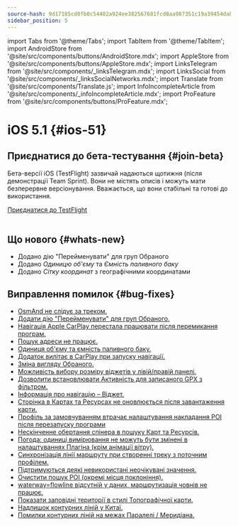 ```yaml
---
source-hash: 9d17185cd0fb0c54402a924ee382567681fcd8aa987351c19a39454dab303316
sidebar_position: 5
---
```

import Tabs from '@theme/Tabs';
import TabItem from '@theme/TabItem';
import AndroidStore from '@site/src/components/buttons/AndroidStore.mdx';
import AppleStore from '@site/src/components/buttons/AppleStore.mdx';
import LinksTelegram from '@site/src/components/_linksTelegram.mdx';
import LinksSocial from '@site/src/components/_linksSocialNetworks.mdx';
import Translate from '@site/src/components/Translate.js';
import InfoIncompleteArticle from '@site/src/components/_infoIncompleteArticle.mdx';
import ProFeature from '@site/src/components/buttons/ProFeature.mdx';


# iOS 5.1 {#ios-51}

## Приєднатися до бета-тестування {#join-beta}

Бета-версії iOS (TestFlight) зазвичай надаються щотижня (після демонстрації Team Sprint). Вони не містять описів і можуть мати безперервне версіонування. Вважається, що вони стабільні та готові до використання.

<div>
  <a class="button button--active" href="https://testflight.apple.com/join/7poGNCKy">Приєднатися до TestFlight</a>
</div>

<br/>


## Що нового {#whats-new}

- Додано дію "Перейменувати" для груп Обраного
- Додано *Одиницю об'єму* та *Ємність паливного баку*
- Додано *Сітку координат* з географічними координатами


## Виправлення помилок {#bug-fixes}

- [OsmAnd не слідує за треком.](https://github.com/osmandapp/OsmAnd-iOS/issues/4412)
- [Додати дію "Перейменувати" для груп Обраного.](https://github.com/osmandapp/OsmAnd-iOS/issues/4516)
- [Навігація Apple CarPlay перестала працювати після перемикання програм.](https://github.com/osmandapp/OsmAnd-iOS/issues/4442)
- [Пошук адреси не працює.](https://github.com/osmandapp/OsmAnd-iOS/issues/4598)
- [Одиниця об'єму та ємність паливного баку.](https://github.com/osmandapp/OsmAnd-iOS/issues/4104)
- [Додаток вилітає в CarPlay при запуску навігації.](https://github.com/osmandapp/OsmAnd-iOS/issues/4605)
- [Зміна вигляду Обраного.](https://github.com/osmandapp/OsmAnd-iOS/issues/4428)
- [Можливість вибору розміру віджетів у лівій/правій панелі.](https://github.com/osmandapp/OsmAnd-iOS/issues/4494)
- [Дозволити встановлювати Активність для записаного GPX з фільтром.](https://github.com/osmandapp/OsmAnd-iOS/issues/4177)
- [Інформація про навігацію – Віджет.](https://github.com/osmandapp/OsmAnd-iOS/issues/4468)
- [Сторінка в Картах та Ресурсах не оновлюється після завантаження карти.](https://github.com/osmandapp/OsmAnd-iOS/issues/4301)
- [Профіль за замовчуванням втрачає налаштування накладання POI після перезапуску програми](https://github.com/osmandapp/OsmAnd-iOS/issues/4455)
- [Нескінченне обертання спінера в пошуку Карт та Ресурсів.](https://github.com/osmandapp/OsmAnd-iOS/issues/4395)
- [Погода: одиниці вимірювання не можуть бути змінені в налаштуваннях Плагіна (крім анімації вітру).](https://github.com/osmandapp/OsmAnd-iOS/issues/4413)
- [Синхронізація лінії маршруту при створенні треку з поточним профілем.](https://github.com/osmandapp/OsmAnd-iOS/issues/4392)
- [Підтримуються деякі невикористані неочікувані значення.](https://github.com/osmandapp/OsmAnd/issues/22103)
- [Очистити пошук POI (окремі місця поклоніння).](https://github.com/osmandapp/OsmAnd/issues/21972)
- [waterway=flowline відсутній у даних, маршрутизація човнів не працює.](https://github.com/osmandapp/OsmAnd/issues/22512)
- [Показати заповідні території в стилі Топографічної карти.](https://github.com/osmandapp/OsmAnd/issues/22168)
- [Надлишок контурних ліній у Китаї.](https://github.com/osmandapp/OsmAnd/issues/22434)
- [Помилки контурних ліній на межах Паралелі / Меридіана.](https://github.com/osmandapp/OsmAnd/issues/21738)